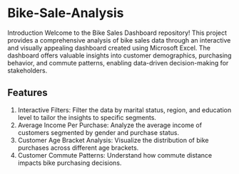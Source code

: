 <div>
<h1>Bike-Sale-Analysis</h1>
  </div>
  <div>
Introduction
Welcome to the Bike Sales Dashboard repository! This project provides a comprehensive analysis of bike sales data through an interactive and visually appealing dashboard created using Microsoft Excel. The dashboard offers valuable insights into customer demographics, purchasing behavior, and commute patterns, enabling data-driven decision-making for stakeholders.
</div>
<div>
<h2>Features</h2>
  </div>
  <div>
<ol>
<li>Interactive Filters: Filter the data by marital status, region, and education level to tailor the insights to specific segments.</li>
<li>Average Income Per Purchase: Analyze the average income of customers segmented by gender and purchase status.</li>
<li>Customer Age Bracket Analysis: Visualize the distribution of bike purchases across different age brackets.</li>
<li>Customer Commute Patterns: Understand how commute distance impacts bike purchasing decisions.</li>
</ol>
</div>

